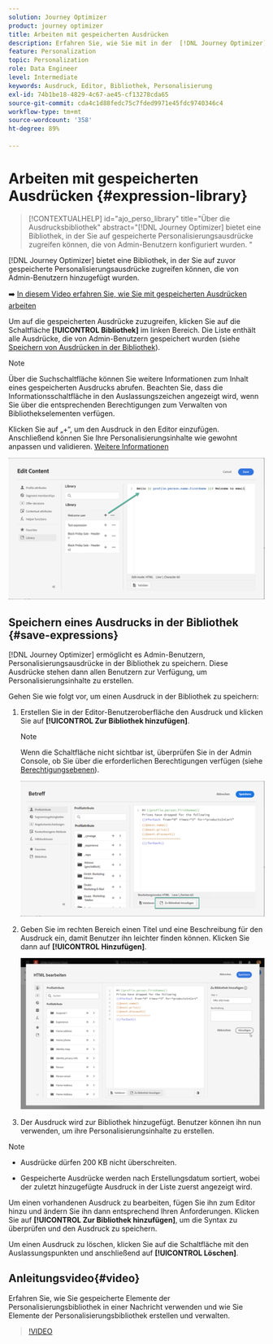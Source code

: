 ```yaml
---
solution: Journey Optimizer
product: journey optimizer
title: Arbeiten mit gespeicherten Ausdrücken
description: Erfahren Sie, wie Sie mit in der  [!DNL Journey Optimizer] -Bibliothek gespeicherten Ausdrücken arbeiten.
feature: Personalization
topic: Personalization
role: Data Engineer
level: Intermediate
keywords: Ausdruck, Editor, Bibliothek, Personalisierung
exl-id: 74b1be18-4829-4c67-ae45-cf13278cda65
source-git-commit: cda4c1d88fedc75c7fded9971e45fdc9740346c4
workflow-type: tm+mt
source-wordcount: '358'
ht-degree: 89%

---
```


# Arbeiten mit gespeicherten Ausdrücken {#expression-library}

>[!CONTEXTUALHELP]
>id="ajo_perso_library"
>title="Über die Ausdrucksbibliothek"
>abstract="[!DNL Journey Optimizer] bietet eine Bibliothek, in der Sie auf gespeicherte Personalisierungsausdrücke zugreifen können, die von Admin-Benutzern konfiguriert wurden. "

[!DNL Journey Optimizer] bietet eine Bibliothek, in der Sie auf zuvor gespeicherte Personalisierungsausdrücke zugreifen können, die von Admin-Benutzern hinzugefügt wurden.

➡️ [In diesem Video erfahren Sie, wie Sie mit gespeicherten Ausdrücken arbeiten](#video-preview)

Um auf die gespeicherten Ausdrücke zuzugreifen, klicken Sie auf die Schaltfläche **[!UICONTROL Bibliothek]** im linken Bereich. Die Liste enthält alle Ausdrücke, die von Admin-Benutzern gespeichert wurden (siehe [Speichern von Ausdrücken in der Bibliothek](#save-expressions)).

>[!NOTE]
>
>Über die Suchschaltfläche können Sie weitere Informationen zum Inhalt eines gespeicherten Ausdrucks abrufen. Beachten Sie, dass die Informationsschaltfläche in den Auslassungszeichen angezeigt wird, wenn Sie über die entsprechenden Berechtigungen zum Verwalten von Bibliothekselementen verfügen.

Klicken Sie auf „+“, um den Ausdruck in den Editor einzufügen. Anschließend können Sie Ihre Personalisierungsinhalte wie gewohnt anpassen und validieren. [Weitere Informationen](../personalization/personalization-build-expressions.md)

![](assets/library-add.png)

## Speichern eines Ausdrucks in der Bibliothek {#save-expressions}

[!DNL Journey Optimizer] ermöglicht es Admin-Benutzern, Personalisierungsausdrücke in der Bibliothek zu speichern. Diese Ausdrücke stehen dann allen Benutzern zur Verfügung, um Personalisierungsinhalte zu erstellen.

Gehen Sie wie folgt vor, um einen Ausdruck in der Bibliothek zu speichern:

1. Erstellen Sie in der Editor-Benutzeroberfläche den Ausdruck und klicken Sie auf **[!UICONTROL Zur Bibliothek hinzufügen]**.

   >[!NOTE]
   >
   >Wenn die Schaltfläche nicht sichtbar ist, überprüfen Sie in der Admin Console, ob Sie über die erforderlichen Berechtigungen verfügen (siehe [Berechtigungsebenen](../administration/high-low-permissions.md)).

   ![](assets/library-save.png)

1. Geben Sie im rechten Bereich einen Titel und eine Beschreibung für den Ausdruck ein, damit Benutzer ihn leichter finden können. Klicken Sie dann auf **[!UICONTROL Hinzufügen]**.

   ![](assets/add-expression.png)

1. Der Ausdruck wird zur Bibliothek hinzugefügt. Benutzer können ihn nun verwenden, um ihre Personalisierungsinhalte zu erstellen.


>[!NOTE]
>
>* Ausdrücke dürfen 200 KB nicht überschreiten.
>
>* Gespeicherte Ausdrücke werden nach Erstellungsdatum sortiert, wobei der zuletzt hinzugefügte Ausdruck in der Liste zuerst angezeigt wird.



Um einen vorhandenen Ausdruck zu bearbeiten, fügen Sie ihn zum Editor hinzu und ändern Sie ihn dann entsprechend Ihren Anforderungen. Klicken Sie auf **[!UICONTROL Zur Bibliothek hinzufügen]**, um die Syntax zu überprüfen und den Ausdruck zu speichern.

Um einen Ausdruck zu löschen, klicken Sie auf die Schaltfläche mit den Auslassungspunkten und anschließend auf **[!UICONTROL Löschen]**.

## Anleitungsvideo{#video}

Erfahren Sie, wie Sie gespeicherte Elemente der Personalisierungsbibliothek in einer Nachricht verwenden und wie Sie Elemente der Personalisierungsbibliothek erstellen und verwalten.

>[!VIDEO](https://video.tv.adobe.com/v/340941?quality=12)

